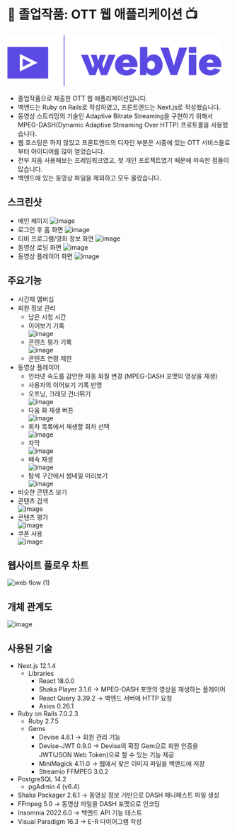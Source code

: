 # :movie_camera: 졸업작품: OTT 웹 애플리케이션 :tv:
![Logo](/frontend/public/logo.png)
- 졸업작품으로 제출한 OTT 웹 애플리케이션입니다. 
- 백엔드는 Ruby on Rails로 작성하였고, 프론트엔드는 Next.js로 작성했습니다.
- 동영상 스트리밍의 기술인 Adaptive Bitrate Streaming을 구현하기 위해서 MPEG-DASH(Dynamic Adaptive Streaming Over HTTP) 프로토콜을 사용했습니다.
- 웹 호스팅은 하지 않았고 프론트엔드의 디자인 부분은 시중에 있는 OTT 서비스들로부터 아이디어를 많이 얻었습니다. 
- 전부 처음 사용해보는 프레임워크였고, 첫 개인 프로젝트였기 때문에 미숙한 점들이 많습니다. 
- 백엔드에 있는 동영상 파일을 제외하고 모두 올렸습니다.
## 스크린샷
- 메인 페이지
![image](https://user-images.githubusercontent.com/101819709/223084459-3504768b-f6eb-44dc-92a9-a8339a03ccf9.png)
- 로그인 후 홈 화면
![image](https://user-images.githubusercontent.com/101819709/223087816-0743c5e5-3854-43c9-b500-743849764931.png)
- 티비 프로그램/영화 정보 화면
![image](https://user-images.githubusercontent.com/101819709/223088203-07b9a298-6a2a-4a36-b600-13a8d3bc0563.png)
- 동영상 로딩 화면
![image](https://user-images.githubusercontent.com/101819709/223088670-052da5f3-5566-4ed8-a02b-e4a78243d5fb.png)
- 동영상 플레이어 화면
![image](https://user-images.githubusercontent.com/101819709/223088539-cfeb3792-f137-458e-9b7f-ebc57564421b.png)
## 주요기능
-	시간제 멤버십
- 회원 정보 관리
  - 남은 시청 시간
  - 이어보기 기록\
    ![image](https://user-images.githubusercontent.com/101819709/223158937-8b7a68c7-940c-453c-9b82-daa3bb80232c.png)
  - 콘텐츠 평가 기록\
  ![image](https://user-images.githubusercontent.com/101819709/223159247-4c8498f4-c2ff-4560-b008-e1a4bcb6598c.png)
  - 콘텐츠 연령 제한
- 동영상 플레이어
  - 인터넷 속도를 감안한 자동 화질 변경 (MPEG-DASH 포맷의 영상을 재생)
  - 사용자의 이어보기 기록 반영
  - 오프닝, 크레딧 건너뛰기\
  ![image](https://user-images.githubusercontent.com/101819709/223161523-4c0fe0de-dd26-41e2-a32a-a40b2f706639.png)
  - 다음 화 재생 버튼\
  ![image](https://user-images.githubusercontent.com/101819709/223161399-2c8be999-b5d8-4d86-bf56-adaedecf07e1.png)
  - 회차 목록에서 재생할 회차 선택\
  ![image](https://user-images.githubusercontent.com/101819709/223161706-72f33a98-5a10-4e83-8652-259e69fe473e.png)
  - 자막\
  ![image](https://user-images.githubusercontent.com/101819709/223164785-61792b0c-b0ac-4b7c-b531-6ecb78063128.png)
  - 배속 재생\
  ![image](https://user-images.githubusercontent.com/101819709/223165265-8a6f91d9-9a79-48b4-9ef4-d6e7102e4a65.png)
  - 탐색 구간에서 썸네일 미리보기\
  ![image](https://user-images.githubusercontent.com/101819709/223189722-f15f76e8-ccf1-494f-b540-0acb2b2a9b9f.png)
-	비슷한 콘텐츠 보기
- 콘텐츠 검색\
![image](https://user-images.githubusercontent.com/101819709/223167319-17fb9083-ea4e-4ed2-8ca3-5aa67e80af2d.png)
-	콘텐츠 평가\
![image](https://user-images.githubusercontent.com/101819709/223159729-45fa32c9-80d0-4a20-b893-32b956016d4f.png)
-	쿠폰 사용\
![image](https://user-images.githubusercontent.com/101819709/223167497-4df3e87c-bbb9-431d-aeb6-b9c8d90a16ca.png)
## 웹사이트 플로우 차트
![web flow (1)](https://user-images.githubusercontent.com/101819709/223176419-1afeb888-d753-450d-8d01-6851b7fe4443.png)
## 개체 관계도
![image](https://user-images.githubusercontent.com/101819709/223184761-a08aaab0-94b6-404e-aee4-246f342e70eb.png)
## 사용된 기술
- Next.js 12.1.4
  - Libraries
    - React 18.0.0
    - Shaka Player 3.1.6 -> MPEG-DASH 포맷의 영상을 재생하는 플레이어
    - React Query 3.39.2 -> 백엔드 서버에 HTTP 요청
    - Axios 0.26.1
- Ruby on Rails 7.0.2.3
  - Ruby 2.7.5
  - Gems
    - Devise 4.8.1 -> 회원 관리 기능
    - Devise-JWT 0.9.0 -> Devise의 확장 Gem으로 회원 인증을 JWT(JSON Web Token)으로 할 수 있는 기능 제공
    - MiniMagick 4.11.0 -> 웹에서 찾은 이미지 파일을 백엔드에 저장
    - Streamio FFMPEG 3.0.2
- PostgreSQL 14.2
  - pgAdmin 4 (v6.4)
- Shaka Packager 2.6.1 -> 동영상 정보 기반으로 DASH 매니페스트 파일 생성
- FFmpeg 5.0  -> 동영상 파일을 DASH 포맷으로 인코딩
- Insomnia 2022.6.0 -> 백엔드 API 기능 테스트
- Visual Paradigm 16.3 -> E-R 다이어그램 작성

